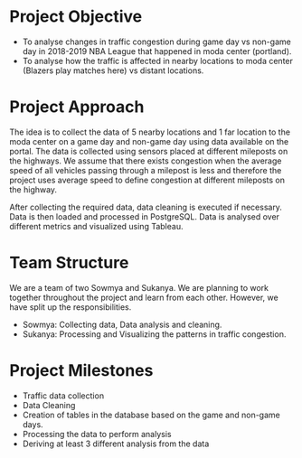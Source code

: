 # Project Objective 

* To analyse changes in traffic congestion during game day vs non-game day in 2018-2019 NBA League that happened in moda center (portland).
* To analyse how the traffic is affected in nearby locations to moda center (Blazers play matches here) vs distant locations.

# Project Approach
 The idea is to collect the data of 5 nearby locations and 1 far location to the moda center on a game day and non-game day using data available on the portal. The data is collected using sensors placed at different mileposts on the highways. We assume that there exists congestion when the average speed of all vehicles passing through a milepost is less and therefore the project uses average speed to define congestion at different mileposts on the highway.

After collecting the required data, data cleaning is executed if necessary. Data is then loaded and processed in PostgreSQL. Data is analysed over different metrics and visualized using Tableau.

# Team Structure
We are a team of two Sowmya and Sukanya. We are planning to work together throughout the project and learn from each other. However, we have split up the responsibilities.
* Sowmya: Collecting data, Data analysis and cleaning.
* Sukanya: Processing and Visualizing the patterns in traffic congestion.

# Project Milestones
* Traffic data collection 
* Data Cleaning
* Creation of tables in the database based on the game and non-game days.
* Processing the data to perform analysis
* Deriving at least 3 different analysis from the data

